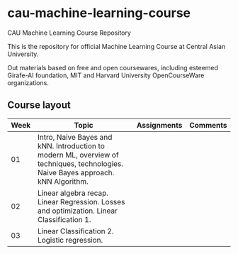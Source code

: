 # cau-machine-learning-course
CAU Machine Learning Course Repository

This is the repository for official Machine Learning Course at Central Asian University. 

Out materials based on free and open coursewares, including esteemed Girafe-AI foundation, MIT and Harvard University OpenCourseWare organizations. 

## Course layout

|Week|Topic  |Assignments   |Comments  |
|---|---|---|---|
| 01  |Intro, Naive Bayes and kNN. Introduction to modern ML, overview of techniques, technologies. Naive Bayes approach. kNN Algorithm.   |   |   |
| 02  |Linear algebra recap. Linear Regression. Losses and optimization. Linear Classification 1.  |   |   |
| 03  |Linear Classification 2. Logistic regression. |   |   |
